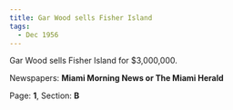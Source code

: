 ```yaml
---  
title: Gar Wood sells Fisher Island  
tags:  
  - Dec 1956  
---  
```

  
Gar Wood sells Fisher Island for $3,000,000.  
  
Newspapers: **Miami Morning News or The Miami Herald**  
  
Page: **1**, Section: **B** 
